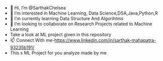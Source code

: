 - 👋 Hi, I’m @SarthakChelsea
- 👀 I’m interested in Machine Learning, Data Science,DSA,Java,Python,R
- 🌱 I’m currently learning Data Structure And Algorihtms
- 💞️ I’m looking to collaborate on  Research Projects related to Machine Learning
- Take a look at ML project given in this repository
- 📫 Connect With me-https://www.linkedin.com/in/sarthak-mahapatra-93235b191/
- This s ML Project for you analyze made by me

<!---
SarthakChelsea/SarthakChelsea is a ✨ special ✨ repository because its `README.md` (this file) appears on your GitHub profile.
You can click the Preview link to take a look at your changes.
--->
